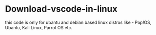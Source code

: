 # Download-vscode-in-linux
this code is only for ubantu and debian based linux distros 
like - Pop!OS, Ubantu, Kali Linux, Parrot OS etc.
